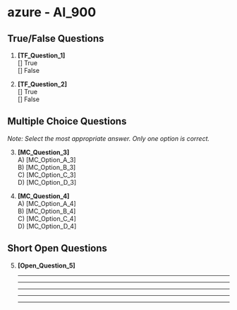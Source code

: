 # **azure - AI_900**

## True/False Questions

1. **[TF_Question_1]**  
   [] True  
   [] False  

2. **[TF_Question_2]**  
   [] True  
   [] False  

## Multiple Choice Questions

*Note: Select the most appropriate answer. Only one option is correct.*

3. **[MC_Question_3]**  
   A) [MC_Option_A_3]  
   B) [MC_Option_B_3]  
   C) [MC_Option_C_3]  
   D) [MC_Option_D_3]  

4. **[MC_Question_4]**  
   A) [MC_Option_A_4]  
   B) [MC_Option_B_4]  
   C) [MC_Option_C_4]  
   D) [MC_Option_D_4]  

## Short Open Questions

5. **[Open_Question_5]**

   ________________________________________________________  

   ________________________________________________________  

   ________________________________________________________  

   ________________________________________________________  

   ________________________________________________________